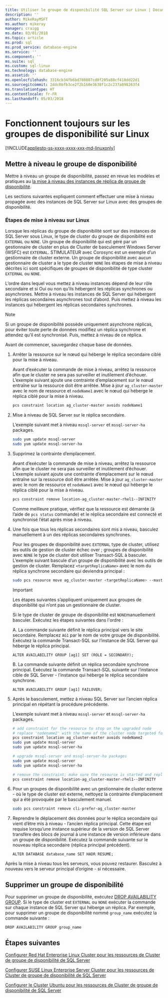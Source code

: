 ```yaml
---
title: Utiliser le groupe de disponibilité SQL Server sur Linux | Documents Microsoft
description: ''
author: MikeRayMSFT
ms.author: mikeray
manager: craigg
ms.date: 03/01/2018
ms.topic: article
ms.prod: sql
ms.prod_service: database-engine
ms.service: ''
ms.component: ''
ms.suite: sql
ms.custom: sql-linux
ms.technology: database-engine
ms.assetid: ''
ms.openlocfilehash: 3316cb34fb6bd780807cd0f205a88cf418dd22d1
ms.sourcegitcommit: 2ddc0bfb3ce2f2b160e3638f1c2c237a898263f4
ms.translationtype: HT
ms.contentlocale: fr-FR
ms.lasthandoff: 05/03/2018
---
```

# <a name="operate-always-on-availability-groups-on-linux"></a>Fonctionnent toujours sur les groupes de disponibilité sur Linux

[!INCLUDE[appliesto-ss-xxxx-xxxx-xxx-md-linuxonly](../includes/appliesto-ss-xxxx-xxxx-xxx-md-linuxonly.md)]

## <a name="upgrade-availability-group"></a>Mettre à niveau le groupe de disponibilité

Mettre à niveau un groupe de disponibilité, passez en revue les modèles et pratiques au [la mise à niveau des instances de réplica de groupe de disponibilité](../database-engine/availability-groups/windows/upgrading-always-on-availability-group-replica-instances.md).

Les sections suivantes expliquent comment effectuer une mise à niveau propagée avec des instances de SQL Server sur Linux avec des groupes de disponibilité. 

### <a name="upgrade-steps-on-linux"></a>Étapes de mise à niveau sur Linux

Lorsque les réplicas du groupe de disponibilité sont sur des instances de SQL Server sous Linux, le type de cluster du groupe de disponibilité est `EXTERNAL` ou `NONE`. Un groupe de disponibilité qui est géré par un gestionnaire de cluster en plus de Cluster de basculement Windows Server (WSFC) est `EXTERNAL`. STIMULATEUR avec Corosync est un exemple d’un gestionnaire de cluster externe. Un groupe de disponibilité avec aucun gestionnaire de cluster a le type de cluster `NONE` les étapes de mise à niveau décrites ici sont spécifiques de groupes de disponibilité de type cluster `EXTERNAL` ou `NONE`.

L’ordre dans lequel vous mettez à niveau instances dépend de leur rôle secondaire et si Oui ou non qu’ils hébergent les réplicas synchrones ou asynchrones. Mettre à niveau les instances de SQL Server qui hébergent les réplicas secondaires asynchrones tout d’abord. Puis mettez à niveau les instances qui hébergent les réplicas secondaires synchrones. 

   >[!NOTE]
   >Si un groupe de disponibilité possède uniquement asynchrone réplicas, pour éviter toute perte de données modifiez un réplica synchrone et attendez qu’il est synchronisé. Puis, mettez à niveau de ce réplica.
   
Avant de commencer, sauvegardez chaque base de données.

1. Arrêter la ressource sur le nœud qui héberge le réplica secondaire ciblé pour la mise à niveau.
   
   Avant d’exécuter la commande de mise à niveau, arrêtez la ressource afin que le cluster ne sera pas surveiller et inutilement d’échouer. L’exemple suivant ajoute une contrainte d’emplacement sur le nœud entraîne sur la ressource doit être arrêtée. Mise à jour `ag_cluster-master` avec le nom de ressource et `nodeName1` avec le nœud qui héberge le réplica ciblé pour la mise à niveau.

   ```bash
   pcs constraint location ag_cluster-master avoids nodeName1
   ```

1. Mise à niveau de SQL Server sur le réplica secondaire.

   L’exemple suivant met à niveau `mssql-server` et `mssql-server-ha` packages.

   ```bash
   sudo yum update mssql-server
   sudo yum update mssql-server-ha
   ```
1. Supprimez la contrainte d’emplacement.

   Avant d’exécuter la commande de mise à niveau, arrêtez la ressource afin que le cluster ne sera pas surveiller et inutilement d’échouer. L’exemple suivant ajoute une contrainte d’emplacement sur le nœud entraîne sur la ressource doit être arrêtée. Mise à jour `ag_cluster-master` avec le nom de ressource et `nodeName1` avec le nœud qui héberge le réplica ciblé pour la mise à niveau.

   ```bash
   pcs constraint remove location-ag_cluster-master-rhel1--INFINITY
   ```
   Comme meilleure pratique, vérifiez que la ressource est démarrée (à l’aide de `pcs status` commande) et le réplica secondaire est connecté et synchronisé l’état après mise à niveau.

1. Une fois que tous les réplicas secondaires sont mis à niveau, basculez manuellement à un des réplicas secondaires synchrones.

   Pour les groupes de disponibilité avec `EXTERNAL` type de cluster, utilisez les outils de gestion de cluster échec over ; groupes de disponibilité avec `NONE` le type de cluster doit utiliser Transact-SQL à basculer. 
   L’exemple suivant bascule d’un groupe de disponibilité avec les outils de gestion de cluster. Remplacez `<targetReplicaName>` avec le nom du réplica synchrone secondaire qui deviendra principal :

   ```bash
   sudo pcs resource move ag_cluster-master <targetReplicaName> --master  
   ``` 
   
   >[!IMPORTANT]
   >Les étapes suivantes s’appliquent uniquement aux groupes de disponibilité qui n’ont pas un gestionnaire de cluster.

   Si le type de cluster de groupe de disponibilité est `NONE`manuellement basculer. Exécutez les étapes suivantes dans l'ordre :

      A. La commande suivante définit le réplica principal vers le site secondaire. Remplacez `AG1` par le nom de votre groupe de disponibilité. Exécutez la commande Transact-SQL sur l’instance de SQL Server qui héberge le réplica principal.

      ```transact-sql
      ALTER AVAILABILITY GROUP [ag1] SET (ROLE = SECONDARY);
      ```

      B. La commande suivante définit un réplica secondaire synchrone principal. Exécutez la commande Transact-SQL suivante sur l’instance cible de SQL Server - l’instance qui héberge le réplica secondaire synchrone.

      ```transact-sql
      ALTER AVAILABILITY GROUP [ag1] FAILOVER;
      ```

1. Après le basculement, mettez à niveau SQL Server sur l’ancien réplica principal en répétant la procédure précédente.

   L’exemple suivant met à niveau `mssql-server` et `mssql-server-ha` packages.

   ```bash
   # add constraint for the resource to stop on the upgraded node
   # replace 'nodename2' with the name of the cluster node targeted for upgrade
   pcs constraint location ag_cluster-master avoids nodeName2
   sudo yum update mssql-server
   sudo yum update mssql-server-ha
   ```
   
   ```bash
   # upgrade mssql-server and mssql-server-ha packages
   sudo yum update mssql-server
   sudo yum update mssql-server-ha
   ```

   ```bash
   # remove the constraint; make sure the resource is started and replica is connected and synchronized
   pcs constraint remove location-ag_cluster-master-rhel1--INFINITY
   ```

1. Pour un groupes de disponibilité avec un gestionnaire de cluster externe - où le type de cluster est externe, nettoyez la contrainte d’emplacement qui a été provoquée par le basculement manuel. 

   ```bash
   sudo pcs constraint remove cli-prefer-ag_cluster-master  
   ```

1. Reprendre le déplacement des données pour le réplica secondaire qui vient d’être mis à niveau - l’ancien réplica principal. Cette étape est requise lorsqu’une instance supérieur de la version de SQL Server transfère des blocs de journal à une instance de version inférieure dans un groupe de disponibilité. Exécutez la commande suivante sur le nouveau réplica secondaire (réplica principal précédent).

   ```transact-sql
   ALTER DATABASE database_name SET HADR RESUME;
   ```

Après la mise à niveau tous les serveurs, vous pouvez restaurer. Basculez à nouveau vers le serveur principal d’origine - si nécessaire. 

## <a name="drop-an-availability-group"></a>Supprimer un groupe de disponibilité

Pour supprimer un groupe de disponibilité, exécutez [DROP AVAILABILITY GROUP](../t-sql/statements/drop-availability-group-transact-sql.md). Si le type de cluster est `EXTERNAL` ou `NONE` exécuter la commande sur chaque instance de SQL Server qui héberge un réplica. Par exemple, pour supprimer un groupe de disponibilité nommé `group_name` exécutez la commande suivante :

   ```transact-sql
   DROP AVAILABILITY GROUP group_name
   ```
 

## <a name="next-steps"></a>Étapes suivantes

[Configurer Red Hat Enterprise Linux Cluster pour les ressources de Cluster de groupe de disponibilité de SQL Server](sql-server-linux-availability-group-cluster-rhel.md)

[Configurer SUSE Linux Enterprise Server Cluster pour les ressources de Cluster de groupe de disponibilité de SQL Server](sql-server-linux-availability-group-cluster-sles.md)

[Configurer le Cluster Ubuntu pour les ressources de Cluster de groupe de disponibilité de SQL Server](sql-server-linux-availability-group-cluster-ubuntu.md)
